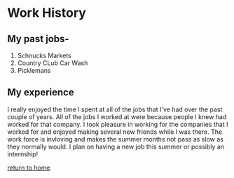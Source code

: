 # Work History

## My past jobs-

1. Schnucks Markets
1. Country CLub Car Wash
1. Picklemans

## My experience

I really enjoyed the time I spent at all of the jobs that I've had over the past couple of years. All of the jobs I worked at were because people I knew had worked for that company. I took pleasure in working for the companies that I worked for and enjoyed making several new friends while I was there. The work force is invloving and makes the summer months not pass as slow as they normally would. I plan on having a new job this summer or possibly an internship!

[return to home](./README.md)